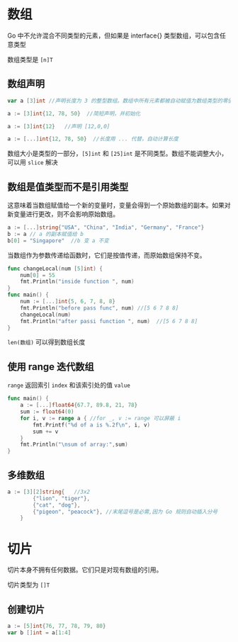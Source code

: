 # 数组
Go 中不允许混合不同类型的元素，但如果是 interface{} 类型数组，可以包含任意类型

数组类型是 `[n]T`
## 数组声明

```go
var a [3]int //声明长度为 3 的整型数组。数组中所有元素都被自动赋值为数组类型的零值。int 类型的零值是 0，a 的类型是 [3]int

a := [3]int{12, 78, 50}  //简短声明，并初始化

a := [3]int{12}   //声明 [12,0,0]

a := [...]int{12, 78, 50}  //长度用 ... 代替，自动计算长度
```
数组大小是类型的一部分，`[5]int` 和 `[25]int` 是不同类型。数组不能调整大小，可以用 `slice` 解决

## 数组是值类型而不是引用类型
这意味着当数组赋值给一个新的变量时，变量会得到一个原始数组的副本。如果对新变量进行更改，则不会影响原始数组。
```go
a := [...]string{"USA", "China", "India", "Germany", "France"}
b := a // a 的副本赋值给 b
b[0] = "Singapore"  //b 变 a 不变
```
当数组作为参数传递给函数时，它们是按值传递，而原始数组保持不变。
```go
func changeLocal(num [5]int) {
    num[0] = 55
    fmt.Println("inside function ", num)
}
func main() {
    num := [...]int{5, 6, 7, 8, 8}
    fmt.Println("before pass func", num) //[5 6 7 8 8]
    changeLocal(num)
    fmt.Println("after passi function ", num)  //[5 6 7 8 8]
}
```
`len(数组)` 可以得到数组长度
## 使用 range 迭代数组
`range` 返回索引 `index` 和该索引处的值 `value`
```go
func main() {
    a := [...]float64{67.7, 89.8, 21, 78}
    sum := float64(0)
    for i, v := range a { //for _, v := range 可以屏蔽 i
        fmt.Printf("%d of a is %.2f\n", i, v)
        sum += v
    }
    fmt.Println("\nsum of array:",sum)
}
```
## 多维数组
```go
a := [3][2]string{   //3x2
        {"lion", "tiger"},
        {"cat", "dog"},
        {"pigeon", "peacock"}, //末尾逗号是必需,因为 Go 规则自动插入分号
    }
```

# 切片
切片本身不拥有任何数据。它们只是对现有数组的引用。

切片类型为 `[]T`
## 创建切片
```go
a := [5]int{76, 77, 78, 79, 80}
var b []int = a[1:4] 
```



